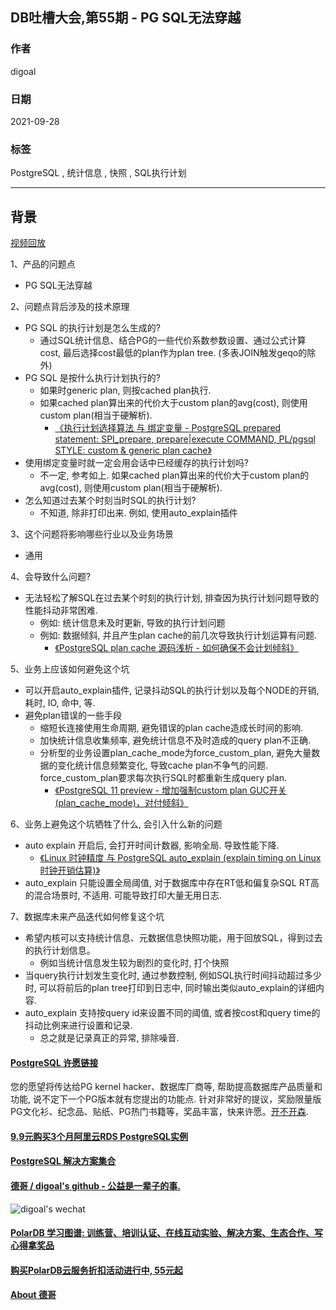 ## DB吐槽大会,第55期 - PG SQL无法穿越    
    
### 作者    
digoal    
    
### 日期    
2021-09-28    
    
### 标签    
PostgreSQL , 统计信息 , 快照 , SQL执行计划      
    
----    
    
## 背景    
[视频回放](https://www.bilibili.com/video/BV1eU4y1g7hj/)    
    
1、产品的问题点    
- PG SQL无法穿越     
    
2、问题点背后涉及的技术原理    
- PG SQL 的执行计划是怎么生成的?     
    - 通过SQL统计信息、结合PG的一些代价系数参数设置、通过公式计算cost, 最后选择cost最低的plan作为plan tree.  (多表JOIN触发geqo的除外)    
- PG SQL 是按什么执行计划执行的?     
    - 如果时generic plan, 则按cached plan执行.      
    - 如果cached plan算出来的代价大于custom plan的avg(cost), 则使用custom plan(相当于硬解析).     
        - [《执行计划选择算法 与 绑定变量 - PostgreSQL prepared statement: SPI_prepare, prepare|execute COMMAND, PL/pgsql STYLE: custom & generic plan cache》](../201212/20121224_01.md)      
- 使用绑定变量时就一定会用会话中已经缓存的执行计划吗?     
    - 不一定, 参考如上. 如果cached plan算出来的代价大于custom plan的avg(cost), 则使用custom plan(相当于硬解析).        
- 怎么知道过去某个时刻当时SQL的执行计划?      
    - 不知道, 除非打印出来.  例如, 使用auto_explain插件      
    
3、这个问题将影响哪些行业以及业务场景    
- 通用    
    
4、会导致什么问题?    
- 无法轻松了解SQL在过去某个时刻的执行计划, 排查因为执行计划问题导致的性能抖动非常困难.      
    - 例如: 统计信息未及时更新, 导致的执行计划问题    
    - 例如: 数据倾斜, 并且产生plan cache的前几次导致执行计划运算有问题.     
        - [《PostgreSQL plan cache 源码浅析 - 如何确保不会计划倾斜》](../201606/20160617_01.md)      
    
5、业务上应该如何避免这个坑    
- 可以开启auto_explain插件, 记录抖动SQL的执行计划以及每个NODE的开销, 耗时, IO, 命中, 等.     
- 避免plan错误的一些手段    
    - 缩短长连接使用生命周期, 避免错误的plan cache造成长时间的影响.     
    - 加快统计信息收集频率, 避免统计信息不及时造成的query plan不正确.     
    - 分析型的业务设置plan_cache_mode为force_custom_plan, 避免大量数据的变化统计信息频繁变化, 导致cache plan不争气的问题. force_custom_plan要求每次执行SQL时都重新生成query plan.     
        - [《PostgreSQL 11 preview - 增加强制custom plan GUC开关(plan_cache_mode)，对付倾斜》](../201803/20180325_06.md)      
    
6、业务上避免这个坑牺牲了什么, 会引入什么新的问题      
- auto explain 开启后, 会打开时间计数器, 影响全局. 导致性能下降.        
    - [《Linux 时钟精度 与 PostgreSQL auto_explain (explain timing on Linux时钟开销估算)》](../201612/20161228_02.md)      
- auto_explain 只能设置全局阈值, 对于数据库中存在RT低和偏复杂SQL RT高的混合场景时, 不适用. 可能导致打印大量无用日志.  
    
7、数据库未来产品迭代如何修复这个坑      
- 希望内核可以支持统计信息、元数据信息快照功能，用于回放SQL，得到过去的执行计划信息。        
    - 例如当统计信息发生较为剧烈的变化时, 打个快照
- 当query执行计划发生变化时, 通过参数控制, 例如SQL执行时间抖动超过多少时, 可以将前后的plan tree打印到日志中, 同时输出类似auto_explain的详细内容.   
- auto_explain 支持按query id来设置不同的阈值, 或者按cost和query time的抖动比例来进行设置和记录.   
    - 总之就是记录真正的异常, 排除噪音.  
        
  
#### [PostgreSQL 许愿链接](https://github.com/digoal/blog/issues/76 "269ac3d1c492e938c0191101c7238216")
您的愿望将传达给PG kernel hacker、数据库厂商等, 帮助提高数据库产品质量和功能, 说不定下一个PG版本就有您提出的功能点. 针对非常好的提议，奖励限量版PG文化衫、纪念品、贴纸、PG热门书籍等，奖品丰富，快来许愿。[开不开森](https://github.com/digoal/blog/issues/76 "269ac3d1c492e938c0191101c7238216").  
  
  
#### [9.9元购买3个月阿里云RDS PostgreSQL实例](https://www.aliyun.com/database/postgresqlactivity "57258f76c37864c6e6d23383d05714ea")
  
  
#### [PostgreSQL 解决方案集合](https://yq.aliyun.com/topic/118 "40cff096e9ed7122c512b35d8561d9c8")
  
  
#### [德哥 / digoal's github - 公益是一辈子的事.](https://github.com/digoal/blog/blob/master/README.md "22709685feb7cab07d30f30387f0a9ae")
  
  
![digoal's wechat](../pic/digoal_weixin.jpg "f7ad92eeba24523fd47a6e1a0e691b59")
  
  
#### [PolarDB 学习图谱: 训练营、培训认证、在线互动实验、解决方案、生态合作、写心得拿奖品](https://www.aliyun.com/database/openpolardb/activity "8642f60e04ed0c814bf9cb9677976bd4")
  
  
#### [购买PolarDB云服务折扣活动进行中, 55元起](https://www.aliyun.com/activity/new/polardb-yunparter?userCode=bsb3t4al "e0495c413bedacabb75ff1e880be465a")
  
  
#### [About 德哥](https://github.com/digoal/blog/blob/master/me/readme.md "a37735981e7704886ffd590565582dd0")
  
